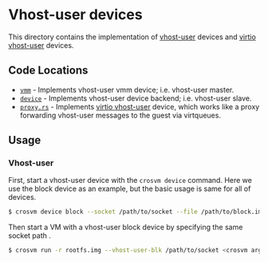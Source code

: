 # Vhost-user devices

This directory contains the implementation of [vhost-user] devices and [virtio vhost-user] devices.

## Code Locations

- [`vmm`](./vmm/) - Implements vhost-user vmm device; i.e. vhost-user master.
- [`device`](./device/) - Implements vhost-user device backend; i.e. vhost-user slave.
- [`proxy.rs`](./proxy.rs) - Implements [virtio vhost-user] device, which works like a proxy
  forwarding vhost-user messages to the guest via virtqueues.

## Usage

### Vhost-user

First, start a vhost-user device with the `crosvm device` command. Here we use the block device as
an example, but the basic usage is same for all of devices.

```bash
$ crosvm device block --socket /path/to/socket --file /path/to/block.img
```

Then start a VM with a vhost-user block device by specifying the same socket path .

```bash
$ crosvm run -r rootfs.img --vhost-user-blk /path/to/socket <crosvm arguments>
```

[vhost-user]: https://qemu.readthedocs.io/en/latest/interop/vhost-user.html
[virtio vhost-user]: https://wiki.qemu.org/Features/VirtioVhostUser
